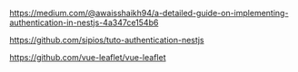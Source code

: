 


https://medium.com/@awaisshaikh94/a-detailed-guide-on-implementing-authentication-in-nestjs-4a347ce154b6

https://github.com/sipios/tuto-authentication-nestjs

https://github.com/vue-leaflet/vue-leaflet